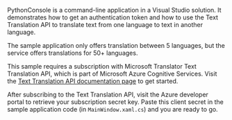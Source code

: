 PythonConsole is a command-line application in a Visual Studio solution. It demonstrates how to get an authentication token and how to use the Text Translation API to translate text from one language to text in another language.

The sample application only offers translation between 5 languages, but the service offers translations for 50+ languages.

This sample requires a subscription with Microsoft Translator Text Translation API, which is part of Microsoft Azure Cognitive Services. Visit the [Text Translation API documentation page](http://docs.microsofttranslator.com/text-translate.html) to get started.

After subscribing to the Text Translation API, visit the Azure developer portal to retrieve your subscription secret key. Paste this client secret in the sample application code (in `MainWindow.xaml.cs`) and you are ready to go.

